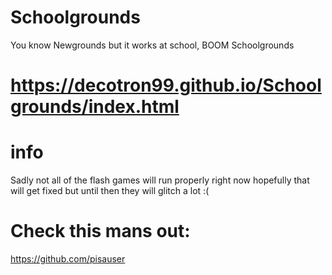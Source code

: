 # Schoolgrounds
You know Newgrounds but it works at school, BOOM Schoolgrounds
# https://decotron99.github.io/Schoolgrounds/index.html

# info
Sadly not all of the flash games will run properly right now hopefully that will get fixed but until then they will glitch a lot :(


# Check this mans out:
https://github.com/pisauser
